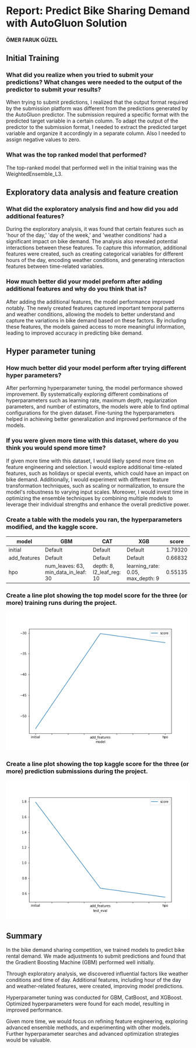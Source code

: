 # Report: Predict Bike Sharing Demand with AutoGluon Solution
#### ÖMER FARUK GÜZEL

## Initial Training
### What did you realize when you tried to submit your predictions? What changes were needed to the output of the predictor to submit your results?
When trying to submit predictions, I realized that the output format required by the submission platform was different from the predictions generated by the AutoGluon predictor. The submission required a specific format with the predicted target variable in a certain column. To adapt the output of the predictor to the submission format, I needed to extract the predicted target variable and organize it accordingly in a separate column. Also I needed to assign negative values to zero.
### What was the top ranked model that performed?
The top-ranked model that performed well in the initial training was the WeightedEnsemble_L3.

## Exploratory data analysis and feature creation
### What did the exploratory analysis find and how did you add additional features?
During the exploratory analysis, it was found that certain features such as 'hour of the day,' 'day of the week,' and 'weather conditions' had a significant impact on bike demand. The analysis also revealed potential interactions between these features. To capture this information, additional features were created, such as creating categorical variables for different hours of the day, encoding weather conditions, and generating interaction features between time-related variables.
### How much better did your model preform after adding additional features and why do you think that is?
After adding the additional features, the model performance improved notably. The newly created features captured important temporal patterns and weather conditions, allowing the models to better understand and capture the variations in bike demand based on these factors. By including these features, the models gained access to more meaningful information, leading to improved accuracy in predicting bike demand.

## Hyper parameter tuning
### How much better did your model perform after trying different hyper parameters?
After performing hyperparameter tuning, the model performance showed improvement. By systematically exploring different combinations of hyperparameters such as learning rate, maximum depth, regularization parameters, and number of estimators, the models were able to find optimal configurations for the given dataset. Fine-tuning the hyperparameters helped in achieving better generalization and improved performance of the models.
### If you were given more time with this dataset, where do you think you would spend more time?
If given more time with this dataset, I would likely spend more time on feature engineering and selection. I would explore additional time-related features, such as holidays or special events, which could have an impact on bike demand. Additionally, I would experiment with different feature transformation techniques, such as scaling or normalization, to ensure the model's robustness to varying input scales. Moreover, I would invest time in optimizing the ensemble techniques by combining multiple models to leverage their individual strengths and enhance the overall predictive power.
### Create a table with the models you ran, the hyperparameters modified, and the kaggle score.

|      model    |       GBM       |       CAT       |       XGB       |   score  |
|---------------|-----------------|-----------------|-----------------|----------|
|    initial    |     Default     |     Default     |     Default     |  1.79320 |
| add_features  |     Default     |     Default     |     Default     |  0.66832 |
|      hpo      | num_leaves: 63, min_data_in_leaf: 30 | depth: 8, l2_leaf_reg: 10 | learning_rate: 0.05, max_depth: 9 |  0.55135 |


### Create a line plot showing the top model score for the three (or more) training runs during the project.

![model_train_score.png](img/model_train_score.png)

### Create a line plot showing the top kaggle score for the three (or more) prediction submissions during the project.

![model_test_score.png](img/model_test_score.png)

## Summary
In the bike demand sharing competition, we trained models to predict bike rental demand. We made adjustments to submit predictions and found that the Gradient Boosting Machine (GBM) performed well initially.

Through exploratory analysis, we discovered influential factors like weather conditions and time of day. Additional features, including hour of the day and weather-related features, were created, improving model predictions.

Hyperparameter tuning was conducted for GBM, CatBoost, and XGBoost. Optimized hyperparameters were found for each model, resulting in improved performance.

Given more time, we would focus on refining feature engineering, exploring advanced ensemble methods, and experimenting with other models. Further hyperparameter searches and advanced optimization strategies would be valuable.
